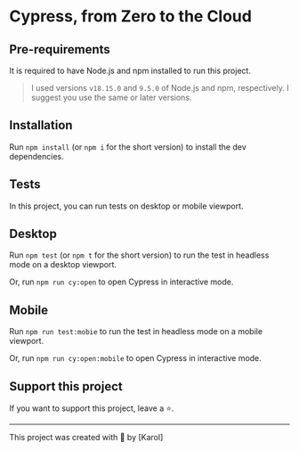 # Cypress, from Zero to the Cloud

## Pre-requirements

It is required to have Node.js and npm installed to run this project.

> I used versions `v18.15.0` and `9.5.0` of Node.js and npm, respectively. I suggest you use the same or later versions.

## Installation

Run `npm install` (or `npm i` for the short version) to install the dev dependencies.

## Tests

In this project, you can run tests on desktop or mobile viewport. 

## Desktop

Run `npm test` (or `npm t` for the short version) to run the test in headless mode on a desktop viewport.

Or, run `npm run cy:open` to open Cypress in interactive mode.

## Mobile

Run `npm run test:mobie` to run the test in headless mode on a mobile viewport.

Or, run `npm run cy:open:mobile` to open Cypress in interactive mode.

## Support this project

If you want to support this project, leave a ⭐.

___

This project was created with 💚 by [Karol]